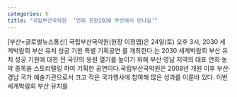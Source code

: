 ```yaml
---
categories: h
title: "국립부산국악원  ‘연희 한판2030 부산에서 만나요’"
---
```

[부산=글로벌뉴스통신] 국립부산국악원(원장 이정엽)은 24일(토) 오후 3시, 2030 세계박람회 부산 유치 성공 기원 특별 기획공연 를 개최한다.는 2030 세계박람회 부산 유치 성공 기원에 대한 전 국민의 응원 열기를 높이기 위해 부산·영남 지역의 대표 연희·농악 종목을 스토리텔링 하여 기획한 공연이다.국립부산국악원은 2008년 개원 이후 부산·경남 국가 예술기관으로서 크고 작은 국가행사에 참여해 많은 성과를 이룬바 있다. 이번 세계박람회 부산 유치를
